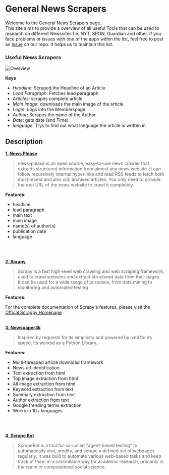 # General News Scrapers


Welcome to the General News Scrapers page.  
This site aims to provide a overview of all useful Tools that can be used to research on different Newssites f.e. NYT, SPON, Guardian and other. If you face problems or issues with one of the apps within the list, feel free to post an [Issue](https://github.com/Leibniz-HBI/Social-Media-Observatory/issues) on our repo. It helps us to maintain this list. 

### Useful News Scrapers
![Overview](https://abload.de/img/bildschirmfoto2019-11jwkyf.png)

**Keys**
* _Headline_: Scraped the Headline of an Article
* _Lead Paragraph_: Fetches lead paragraph
* _Articles_: scrapes complete article
* _Main Image_: downloads the main image of the article
* _Login_: Logs into the Memberspage
* _Author_: Scrapes the name of the Author
* _Date_: gets date (and Time) 
* _language_: Trys to find out what language the article is written in

## Description

[**1. News Please**](https://github.com/fhamborg/news-please)

> news-please is an open source, easy-to-use news crawler that extracts structured information from almost any news website. It can follow recursively internal hyperlinks and read RSS feeds to fetch both most recent and also old, archived articles. You only need to provide the root URL of the news website to crawl it completely.

**Features:**


* headline
* lead paragraph
* main text
* main image
* name(s) of author(s)
* publication date
* language
<br>
<br>

[**2. Scrapy**](https://github.com/scrapy/scrapy)

> Scrapy is a fast high-level web crawling and web scraping framework, used to crawl websites and extract structured data from their pages. It can be used for a wide range of purposes, from data mining to monitoring and automated testing

**Features:**

For the complete documentation of Scrapy's features, please visit the [Offical Scrappy Homepage](www.scrapy.org).
<br>
<br>

[**3. Newspaper3k**](https://github.com/codelucas/newspaper)

> Inspired by requests for its simplicity and powered by lxml for its speed. Its worksd as a Python Library. 

**Features:**

* Multi-threaded article download framework
* News url identification
* Text extraction from html
* Top image extraction from html
* All image extraction from html
* Keyword extraction from text
* Summary extraction from text
* Author extraction from text
* Google trending terms extraction
* Works in 10+ languages 
<br>
<br>

[**4. Scrape Bot**](https://github.com/MarHai/ScrapeBot)

> ScrapeBot is a tool for so-called "agent-based testing" to automatically visit, modify, and scrape a defined set of webpages regularly. It was built to automate various web-based tasks and keep track of them in a controllable way for academic research, primarily in the realm of computational social science.

